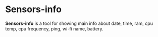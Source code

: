 # Sensors-info

**Sensors-info** is a tool for showing main info about date, time, ram, cpu temp, cpu frequency, ping, wi-fi name, battery.

<img alt="" src="https://i.imgur.com/WJd97Wv.png"/>